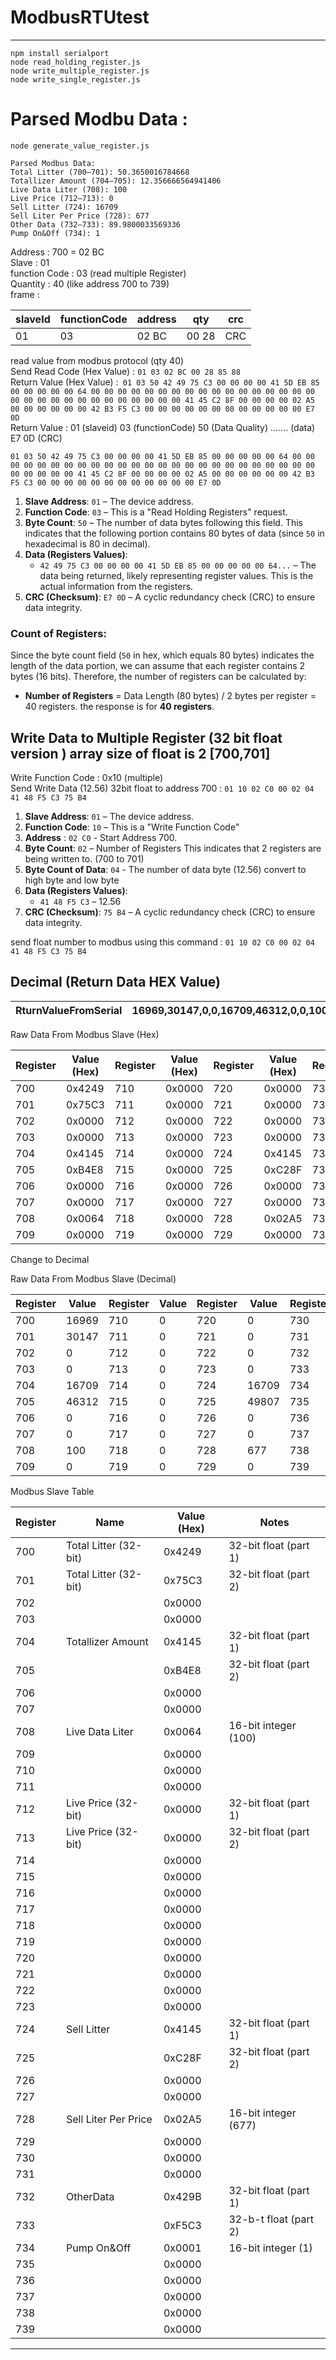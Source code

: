# ModbusRTUtest

---
```
npm install serialport
node read_holding_register.js
node write_multiple_register.js
node write_single_register.js
```

# Parsed Modbu Data : 
```
node generate_value_register.js

Parsed Modbus Data:
Total Litter (700–701): 50.3650016784668
Totallizer Amount (704–705): 12.356666564941406
Live Data Liter (708): 100
Live Price (712–713): 0
Sell Litter (724): 16709
Sell Liter Per Price (728): 677
Other Data (732–733): 89.9800033569336
Pump On&Off (734): 1

```
Address : 700 = 02 BC<br>
Slave : 01<br>
function Code : 03 (read multiple Register)<br>
Quantity : 40 (like  address 700 to 739)<br>
frame :

|slaveId|functionCode|address|  qty  |crc|
|-------|------------|-------|-------|---|
|   01  |    03      | 02 BC | 00 28 |CRC|




read value from modbus protocol (qty 40)<br>
Send Read Code (Hex Value) : ```01 03 02 BC 00 28 85 88``` <br>
Return Value (Hex Value) :``` 01 03 50 42 49 75 C3 00 00 00 00 41 5D EB 85 00 00 00 00 00 64 00 00 00 00 00 00 00 00 00 00 00 00 00 00 00 00 00 00 00 00 00 00 00 00 00 00 00 00 00 00 41 45 C2 8F 00 00 00 00 02 A5 00 00 00 00 00 00 42 B3 F5 C3 00 00 00 00 00 00 00 00 00 00 00 00 E7 0D``` <br>
Return Value : 01 (slaveid) 03 (functionCode) 50 (Data Quality) ....... (data) E7 0D (CRC) <br>
```
01 03 50 42 49 75 C3 00 00 00 00 41 5D EB 85 00 00 00 00 00 64 00 00 00 00 00 00 00 00 00 00 00 00 00 00 00 00 00 00 00 00 00 00 00 00 00 00 00 00 00 00 41 45 C2 8F 00 00 00 00 02 A5 00 00 00 00 00 00 42 B3 F5 C3 00 00 00 00 00 00 00 00 00 00 00 00 E7 0D
```
1. **Slave Address**: `01` – The device address.
2. **Function Code**: `03` – This is a "Read Holding Registers" request.
3. **Byte Count**: `50` – The number of data bytes following this field. This indicates that the following portion contains 80 bytes of data (since `50` in hexadecimal is 80 in decimal).
4. **Data (Registers Values)**: 
   - `42 49 75 C3 00 00 00 00 41 5D EB 85 00 00 00 00 00 64...` – The data being returned, likely representing register values. This is the actual information from the registers.
5. **CRC (Checksum)**: `E7 0D` – A cyclic redundancy check (CRC) to ensure data integrity.

### Count of Registers:

Since the byte count field (`50` in hex, which equals 80 bytes) indicates the length of the data portion, we can assume that each register contains 2 bytes (16 bits). Therefore, the number of registers can be calculated by:

- **Number of Registers** = Data Length (80 bytes) / 2 bytes per register = 40 registers.
 the response is for **40 registers**.

Write Data to Multiple Register (32 bit float version ) array size of float is 2  [700,701]
----
Write Function Code : 0x10 (multiple) <br>
Send Write Data (12.56) 32bit float to address 700 : ``` 01 10 02 C0 00 02 04 41 48 F5 C3 75 B4 ```
1. **Slave Address**: `01` – The device address.
2. **Function Code**: `10` – This is a "Write Function Code"
3. **Address** : `02 C0` - Start Address 700.
4. **Byte Count**: `02` – Number of Registers This indicates that 2 registers are being written to. (700 to 701)
5. **Byte Count of Data**: `04` - The number of data byte (12.56) convert to high byte and low byte 
6. **Data (Registers Values)**: 
   -  `41 48 F5 C3` – 12.56
7. **CRC (Checksum)**: `75 B4` – A cyclic redundancy check (CRC) to ensure data integrity.

send float number to modbus using this command : `01 10 02 C0 00 02 04 41 48 F5 C3 75 B4`

Decimal (Return Data HEX Value)
----
|RturnValueFromSerial|    16969,30147,0,0,16709,46312,0,0,100,0,0,0,0,0,0,0,0,0,0,0,0,0,0,0,16709,49807,0,0,677,0,0,0,17075,62915,1,0,0,0,0,0              |
|--------------------|------------------|

Raw Data From Modbus Slave (Hex)

| Register | Value (Hex) | Register | Value (Hex) | Register | Value (Hex) | Register | Value (Hex) |
|----------|-------------|----------|-------------|----------|-------------|----------|-------------|
| 700      | 0x4249      | 710      | 0x0000      | 720      | 0x0000      | 730      | 0x0000      |
| 701      | 0x75C3      | 711      | 0x0000      | 721      | 0x0000      | 731      | 0x0000      |
| 702      | 0x0000      | 712      | 0x0000      | 722      | 0x0000      | 732      | 0x429B      |
| 703      | 0x0000      | 713      | 0x0000      | 723      | 0x0000      | 733      | 0xF5C3      |
| 704      | 0x4145      | 714      | 0x0000      | 724      | 0x4145      | 734      | 0x0001      |
| 705      | 0xB4E8      | 715      | 0x0000      | 725      | 0xC28F      | 735      | 0x0000      |
| 706      | 0x0000      | 716      | 0x0000      | 726      | 0x0000      | 736      | 0x0000      |
| 707      | 0x0000      | 717      | 0x0000      | 727      | 0x0000      | 737      | 0x0000      |
| 708      | 0x0064      | 718      | 0x0000      | 728      | 0x02A5      | 738      | 0x0000      |
| 709      | 0x0000      | 719      | 0x0000      | 729      | 0x0000      | 739      | 0x0000      |

Change to Decimal

Raw Data From Modbus Slave (Decimal)

| Register | Value  | Register | Value  | Register | Value  | Register | Value  |
|----------|--------|----------|--------|----------|--------|----------|--------|
| 700      | 16969  | 710      | 0      | 720      | 0      | 730      | 0      |
| 701      | 30147  | 711      | 0      | 721      | 0      | 731      | 0      |
| 702      | 0      | 712      | 0      | 722      | 0      | 732      | 17075  |
| 703      | 0      | 713      | 0      | 723      | 0      | 733      | 62915  |
| 704      | 16709  | 714      | 0      | 724      | 16709  | 734      | 1      |
| 705      | 46312  | 715      | 0      | 725      | 49807  | 735      | 0      |
| 706      | 0      | 716      | 0      | 726      | 0      | 736      | 0      |
| 707      | 0      | 717      | 0      | 727      | 0      | 737      | 0      |
| 708      | 100    | 718      | 0      | 728      | 677    | 738      | 0      |
| 709      | 0      | 719      | 0      | 729      | 0      | 739      | 0      |

Modbus Slave Table

| Register | Name                  | Value (Hex) | Notes                     |
|----------|-----------------------|-------------|---------------------------|
| 700      | Total Litter (32-bit) | 0x4249      | 32-bit float (part 1)     |
| 701      | Total Litter (32-bit) | 0x75C3      | 32-bit float (part 2)     |
| 702      |                       | 0x0000      |                           |
| 703      |                       | 0x0000      |                           |
| 704      | Totallizer Amount     | 0x4145      | 32-bit float (part 1)     |
| 705      |                       | 0xB4E8      | 32-bit float (part 2)     |
| 706      |                       | 0x0000      |                           |
| 707      |                       | 0x0000      |                           |
| 708      | Live Data Liter       | 0x0064      | 16-bit integer (100)      |
| 709      |                       | 0x0000      |                           |
| 710      |                       | 0x0000      |                           |
| 711      |                       | 0x0000      |                           |
| 712      | Live Price (32-bit)   | 0x0000      | 32-bit float (part 1)     |
| 713      | Live Price (32-bit)   | 0x0000      | 32-bit float (part 2)     |
| 714      |                       | 0x0000      |                           |
| 715      |                       | 0x0000      |                           |
| 716      |                       | 0x0000      |                           |
| 717      |                       | 0x0000      |                           |
| 718      |                       | 0x0000      |                           |
| 719      |                       | 0x0000      |                           |
| 720      |                       | 0x0000      |                           |
| 721      |                       | 0x0000      |                           |
| 722      |                       | 0x0000      |                           |
| 723      |                       | 0x0000      |                           |
| 724      | Sell Litter           | 0x4145      | 32-bit float (part 1)     |
| 725      |                       | 0xC28F      | 32-bit float (part 2)     |
| 726      |                       | 0x0000      |                           |
| 727      |                       | 0x0000      |                           |
| 728      | Sell Liter Per Price  | 0x02A5      | 16-bit integer (677)      |
| 729      |                       | 0x0000      |                           |
| 730      |                       | 0x0000      |                           |
| 731      |                       | 0x0000      |                           |
| 732      | OtherData             | 0x429B      | 32-bit float (part 1)     |
| 733      |                       | 0xF5C3      | 32-b-t float (part 2)     |
| 734      | Pump On&Off           | 0x0001      | 16-bit integer (1)        |
| 735      |                       | 0x0000      |                           |
| 736      |                       | 0x0000      |                           |
| 737      |                       | 0x0000      |                           |
| 738      |                       | 0x0000      |                           |
| 739      |                       | 0x0000      |                           |

----





